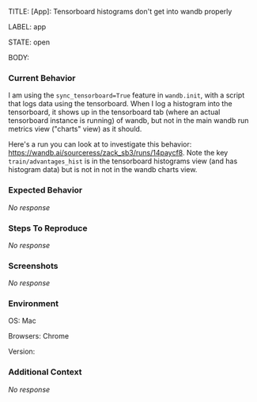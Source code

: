 TITLE:
[App]: Tensorboard histograms don't get into wandb properly

LABEL:
app

STATE:
open

BODY:
### Current Behavior

I am using the `sync_tensorboard=True` feature in `wandb.init`, with a script that logs data using the tensorboard. When I log a histogram into the tensorboard, it shows up in the tensorboard tab (where an actual tensorboard instance is running) of wandb, but not in the main wandb run metrics view ("charts" view) as it should.

Here's a run you can look at to investigate this behavior: https://wandb.ai/sourceress/zack_sb3/runs/14paycf8. Note the key `train/advantages_hist` is in the tensorboard histograms view (and has histogram data) but is not in not in the wandb charts view.

### Expected Behavior

_No response_

### Steps To Reproduce

_No response_

### Screenshots

_No response_

### Environment

OS: Mac

Browsers: Chrome

Version:


### Additional Context

_No response_


